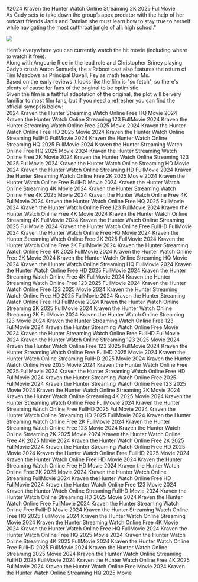 #2024 Kraven the Hunter Watch Online Streaming 2K 2025 FullMovie  
As Cady sets to take down the group’s apex predator with the help of her outcast friends Janis and Damian she must learn how to stay true to herself while navigating the most cutthroat jungle of all: high school."  
  
[![](https://i.imgur.com/qSNzIqt.png)](https://movie.rssnews.media/WaXbvOsZF.php)  
  
Here’s everywhere you can currently watch the hit movie (including where to watch it free).  
Along with Angourie Rice in the lead role and Christopher Briney playing Cady’s crush Aaron Samuels, the s Reboot cast also features the return of Tim Meadows as Principal Duvall, Fey as math teacher Ms.  
Based on the early reviews it looks like the film is "so fetch", so there's plenty of cause for fans of the original to be optimistic.  
Given the film is a faithful adaptation of the original, the plot will be very familiar to most film fans, but if you need a refresher you can find the official synopsis below:  
2024 Kraven the Hunter Streaming Watch Online Free HQ Movie
2024 Kraven the Hunter Watch Online Streaming 123 FullMovie
2024 Kraven the Hunter Streaming Watch Online Free 2025 Movie
2024 Kraven the Hunter Watch Online Free HD 2025 Movie
2024 Kraven the Hunter Watch Online Streaming FullHD FullMovie
2024 Kraven the Hunter Watch Online Streaming HQ 2025 FullMovie
2024 Kraven the Hunter Streaming Watch Online Free HQ 2025 Movie
2024 Kraven the Hunter Streaming Watch Online Free 2K Movie
2024 Kraven the Hunter Watch Online Streaming 123 2025 FullMovie
2024 Kraven the Hunter Watch Online Streaming HD Movie
2024 Kraven the Hunter Watch Online Streaming HD FullMovie
2024 Kraven the Hunter Streaming Watch Online Free 2K 2025 Movie
2024 Kraven the Hunter Watch Online Free FullHD Movie
2024 Kraven the Hunter Watch Online Streaming 4K Movie
2024 Kraven the Hunter Streaming Watch Online Free 4K 2025 Movie
2024 Kraven the Hunter Watch Online Free 4K FullMovie
2024 Kraven the Hunter Watch Online Free HQ 2025 FullMovie
2024 Kraven the Hunter Watch Online Free 123 FullMovie
2024 Kraven the Hunter Watch Online Free 4K Movie
2024 Kraven the Hunter Watch Online Streaming 4K FullMovie
2024 Kraven the Hunter Watch Online Streaming 2025 FullMovie
2024 Kraven the Hunter Watch Online Free FullHD FullMovie
2024 Kraven the Hunter Watch Online Free HQ Movie
2024 Kraven the Hunter Streaming Watch Online Free 2K 2025 FullMovie
2024 Kraven the Hunter Watch Online Free 2K FullMovie
2024 Kraven the Hunter Streaming Watch Online Free 4K 2025 FullMovie
2024 Kraven the Hunter Watch Online Free 2K Movie
2024 Kraven the Hunter Watch Online Streaming HQ Movie
2024 Kraven the Hunter Watch Online Streaming HQ FullMovie
2024 Kraven the Hunter Watch Online Free HD 2025 FullMovie
2024 Kraven the Hunter Streaming Watch Online Free 4K FullMovie
2024 Kraven the Hunter Streaming Watch Online Free 123 2025 FullMovie
2024 Kraven the Hunter Watch Online Free 123 2025 Movie
2024 Kraven the Hunter Streaming Watch Online Free HD 2025 FullMovie
2024 Kraven the Hunter Streaming Watch Online Free HQ FullMovie
2024 Kraven the Hunter Watch Online Streaming 2K 2025 FullMovie
2024 Kraven the Hunter Watch Online Streaming 2K FullMovie
2024 Kraven the Hunter Watch Online Streaming 123 Movie
2024 Kraven the Hunter Streaming Watch Online Free 123 FullMovie
2024 Kraven the Hunter Streaming Watch Online Free Movie
2024 Kraven the Hunter Streaming Watch Online Free FullHD FullMovie
2024 Kraven the Hunter Watch Online Streaming 123 2025 Movie
2024 Kraven the Hunter Watch Online Free 123 2025 FullMovie
2024 Kraven the Hunter Streaming Watch Online Free FullHD 2025 Movie
2024 Kraven the Hunter Watch Online Streaming FullHD 2025 Movie
2024 Kraven the Hunter Watch Online Free 2025 Movie
2024 Kraven the Hunter Watch Online Free 2025 FullMovie
2024 Kraven the Hunter Streaming Watch Online Free HD FullMovie
2024 Kraven the Hunter Streaming Watch Online Free 2025 FullMovie
2024 Kraven the Hunter Streaming Watch Online Free 123 2025 Movie
2024 Kraven the Hunter Watch Online Streaming 2K Movie
2024 Kraven the Hunter Watch Online Streaming 4K 2025 Movie
2024 Kraven the Hunter Streaming Watch Online Free FullMovie
2024 Kraven the Hunter Streaming Watch Online Free FullHD 2025 FullMovie
2024 Kraven the Hunter Watch Online Streaming HD 2025 FullMovie
2024 Kraven the Hunter Streaming Watch Online Free 2K FullMovie
2024 Kraven the Hunter Streaming Watch Online Free 123 Movie
2024 Kraven the Hunter Watch Online Streaming 2K 2025 Movie
2024 Kraven the Hunter Watch Online Free 4K 2025 Movie
2024 Kraven the Hunter Watch Online Free 2K 2025 FullMovie
2024 Kraven the Hunter Streaming Watch Online Free HD 2025 Movie
2024 Kraven the Hunter Watch Online Free FullHD 2025 Movie
2024 Kraven the Hunter Watch Online Free HD Movie
2024 Kraven the Hunter Streaming Watch Online Free HD Movie
2024 Kraven the Hunter Watch Online Free 2K 2025 Movie
2024 Kraven the Hunter Watch Online Streaming FullMovie
2024 Kraven the Hunter Watch Online Free HD FullMovie
2024 Kraven the Hunter Watch Online Free 123 Movie
2024 Kraven the Hunter Watch Online Streaming FullHD Movie
2024 Kraven the Hunter Watch Online Streaming HD 2025 Movie
2024 Kraven the Hunter Watch Online Free FullMovie
2024 Kraven the Hunter Streaming Watch Online Free FullHD Movie
2024 Kraven the Hunter Streaming Watch Online Free HQ 2025 FullMovie
2024 Kraven the Hunter Watch Online Streaming Movie
2024 Kraven the Hunter Streaming Watch Online Free 4K Movie
2024 Kraven the Hunter Watch Online Free HQ FullMovie
2024 Kraven the Hunter Watch Online Free HQ 2025 Movie
2024 Kraven the Hunter Watch Online Streaming 4K 2025 FullMovie
2024 Kraven the Hunter Watch Online Free FullHD 2025 FullMovie
2024 Kraven the Hunter Watch Online Streaming 2025 Movie
2024 Kraven the Hunter Watch Online Streaming FullHD 2025 FullMovie
2024 Kraven the Hunter Watch Online Free 4K 2025 FullMovie
2024 Kraven the Hunter Watch Online Free Movie
2024 Kraven the Hunter Watch Online Streaming HQ 2025 Movie